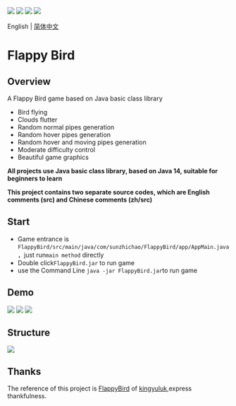 ![](https://img.shields.io/badge/lisense-MIT-brightgreen.svg)
![](https://img.shields.io/badge/Java-14-important.svg)
![](https://img.shields.io/badge/game-FlappyBird-critical.svg)
![](https://img.shields.io/github/stars/sunzhichao/FlappyBird)

English | [简体中文](zh/README-cn.md)
# Flappy Bird
## Overview
A Flappy Bird game based on Java basic class library
- Bird flying
- Clouds flutter
- Random normal pipes generation
- Random hover pipes generation
- Random hover and moving pipes generation
- Moderate difficulty control
- Beautiful game graphics

**All projects use Java basic class library, based on Java 14, suitable for beginners to learn** 

**This project contains two separate source codes, which are English comments (src) and Chinese comments (zh/src)**
## Start
- Game entrance is `FlappyBird/src/main/java/com/sunzhichao/FlappyBird/app/AppMain.java`，just run`main method` directly
- Double click`FlappyBird.jar` to run game
- use the Command Line `java -jar FlappyBird.jar`to run game
## Demo
![](https://github.com/sunzhichao/FlappyBird/blob/main/src/main/resources/readme_img/demo_how_to_start.gif)
![](https://github.com/sunzhichao/FlappyBird/blob/main/src/main/resources/readme_img/demo-img.png?raw=true)
![](https://github.com/sunzhichao/FlappyBird/blob/main/src/main/resources/readme_img/demo_gif%20.gif?raw=true)
## Structure
![](https://github.com/sunzhichao/FlappyBird/blob/main/src/main/resources/readme_img/class-structure-en.png?raw=true)
## Thanks
The reference of this project is [FlappyBird](https://github.com/kingyuluk/FlappyBird) of [kingyuluk](https://github.com/kingyuluk),express thankfulness.